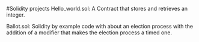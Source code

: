 #Solidity projects
Hello_world.sol: A Contract that stores and retrieves an integer.

Ballot.sol: Solidity by example code with about an election process with the addition of a modifier that makes the election process a timed one.

